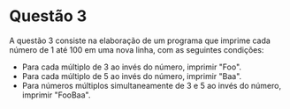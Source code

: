 # Questão 3 

A questão 3 consiste na elaboração de um programa que imprime cada número de 1 até 100 em uma nova linha, com as seguintes condições:

- Para cada múltiplo de 3 ao invés do número, imprimir "Foo".
- Para cada múltiplo de 5 ao invés do número, imprimir "Baa".
- Para números múltiplos simultaneamente de 3 e 5 ao invés do número, imprimir "FooBaa".
